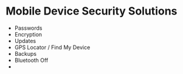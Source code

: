 # Mobile Device Security Solutions

* Passwords
* Encryption
* Updates
* GPS Locator / Find My Device
* Backups
* Bluetooth Off
*
